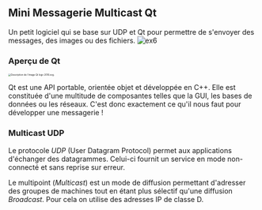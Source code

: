## Mini Messagerie Multicast Qt

Un petit logiciel qui se base sur UDP et Qt pour permettre de s'envoyer des messages, des images ou des fichiers.
![ex6](https://user-images.githubusercontent.com/82091053/165154988-1b7d2778-4c2e-4a95-8e5a-ed599cf59e4e.png)






### Aperçu de Qt

<img src="https://upload.wikimedia.org/wikipedia/commons/thumb/0/0b/Qt_logo_2016.svg/langfr-220px-Qt_logo_2016.svg.png" alt="Description de l'image Qt logo 2016.svg." style="zoom:33%;" />

Qt est une API portable, orientée objet et développée en C++. Elle est constituée d'une multitude de composantes telles que la GUI,  les bases de données ou les réseaux. C'est donc exactement ce qu'il nous faut pour développer une messagerie !



### Multicast UDP

Le protocole *UDP* (User Datagram Protocol) permet aux applications d'échanger des datagrammes. Celui-ci fournit un service en mode non-connecté et sans reprise sur erreur.

Le multipoint (*Multicast*) est un mode de diffusion permettant d'adresser des groupes de machines tout en étant plus sélectif qu'une diffusion *Broadcast*. Pour cela on utilise des adresses IP de classe D.



